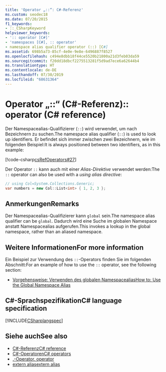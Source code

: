 ```yaml
---
title: 'Operator „::“: C#-Referenz'
ms.custom: seodec18
ms.date: 07/20/2015
f1_keywords:
- ::_CSharpKeyword
helpviewer_keywords:
- ':: operator [C#]'
- 'namespaces [C#], :: operator'
- namespace alias qualifier operator (::) [C#]
ms.assetid: 698b5a73-85cf-4e0e-9e8e-6496887f8527
ms.openlocfilehash: c494e8dbb18f44ce5520b21800a21d3feb03da59
ms.sourcegitcommit: f20dd18dbcf2275513281f5d9ad7ece6a62644b4
ms.translationtype: HT
ms.contentlocale: de-DE
ms.lasthandoff: 07/30/2019
ms.locfileid: "68631364"
---
```

# <a name="-operator-c-reference"></a><span data-ttu-id="410ab-102">Operator „::“ (C#-Referenz)</span><span class="sxs-lookup"><span data-stu-id="410ab-102">:: operator (C# reference)</span></span>

<span data-ttu-id="410ab-103">Der Namespacealias-Qualifizierer (`::`) wird verwendet, um nach Bezeichnern zu suchen.</span><span class="sxs-lookup"><span data-stu-id="410ab-103">The namespace alias qualifier (`::`) is used to look up identifiers.</span></span> <span data-ttu-id="410ab-104">Er befindet sich immer zwischen zwei Bezeichnern, wie im folgenden Beispiel:</span><span class="sxs-lookup"><span data-stu-id="410ab-104">It is always positioned between two identifiers, as in this example:</span></span>

[!code-csharp[csRefOperators#27](~/samples/snippets/csharp/VS_Snippets_VBCSharp/csrefOperators/CS/csrefOperators.cs#27)]

<span data-ttu-id="410ab-105">Der Operator `::` kann auch mit einer *Alias-Direktive* verwendet werden:</span><span class="sxs-lookup"><span data-stu-id="410ab-105">The `::` operator can also be used with a *using alias directive*:</span></span>

```csharp
// using Col=System.Collections.Generic;
var numbers = new Col::List<int> { 1, 2, 3 };
```

## <a name="remarks"></a><span data-ttu-id="410ab-106">Anmerkungen</span><span class="sxs-lookup"><span data-stu-id="410ab-106">Remarks</span></span>

<span data-ttu-id="410ab-107">Der Namespacealias-Qualifizierer kann `global` sein.</span><span class="sxs-lookup"><span data-stu-id="410ab-107">The namespace alias qualifier can be `global`.</span></span> <span data-ttu-id="410ab-108">Dadurch wird eine Suche im globalen Namespace anstatt Namespacealias aufgerufen.</span><span class="sxs-lookup"><span data-stu-id="410ab-108">This invokes a lookup in the global namespace, rather than an aliased namespace.</span></span>

## <a name="for-more-information"></a><span data-ttu-id="410ab-109">Weitere Informationen</span><span class="sxs-lookup"><span data-stu-id="410ab-109">For more information</span></span>

<span data-ttu-id="410ab-110">Ein Beispiel zur Verwendung des `::`-Operators finden Sie im folgenden Abschnitt:</span><span class="sxs-lookup"><span data-stu-id="410ab-110">For an example of how to use the `::` operator, see the following section:</span></span>

- [<span data-ttu-id="410ab-111">Vorgehensweise: Verwenden des globalen Namespacealias</span><span class="sxs-lookup"><span data-stu-id="410ab-111">How to: Use the Global Namespace Alias</span></span>](../../programming-guide/namespaces/how-to-use-the-global-namespace-alias.md)

## <a name="c-language-specification"></a><span data-ttu-id="410ab-112">C#-Sprachspezifikation</span><span class="sxs-lookup"><span data-stu-id="410ab-112">C# language specification</span></span>

[!INCLUDE[CSharplangspec](~/includes/csharplangspec-md.md)]

## <a name="see-also"></a><span data-ttu-id="410ab-113">Siehe auch</span><span class="sxs-lookup"><span data-stu-id="410ab-113">See also</span></span>

- [<span data-ttu-id="410ab-114">C#-Referenz</span><span class="sxs-lookup"><span data-stu-id="410ab-114">C# reference</span></span>](../index.md)
- [<span data-ttu-id="410ab-115">C#-Operatoren</span><span class="sxs-lookup"><span data-stu-id="410ab-115">C# operators</span></span>](index.md)
- [<span data-ttu-id="410ab-116">.-Operator</span><span class="sxs-lookup"><span data-stu-id="410ab-116">. operator</span></span>](member-access-operators.md#member-access-operator-)
- [<span data-ttu-id="410ab-117">extern alias</span><span class="sxs-lookup"><span data-stu-id="410ab-117">extern alias</span></span>](../keywords/extern-alias.md)
